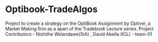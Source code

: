 # Optibook-TradeAlgos
Project to create a strategy on the OptiBook Assignment by Optiver, a Market Making firm as a apart of the Tradebook Lecture series. 
Project Contributors - Nishithe Welandawe(StA) , David Abella (ICL) - team-01
